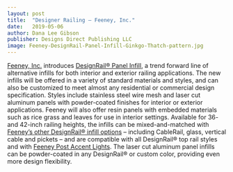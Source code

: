 ```yaml
---
layout: post
title:  "Designer Railing – Feeney, Inc."
date:   2019-05-06
author: Dana Lee Gibson
publisher: Designs Direct Publishing LLC
image: Feeney-DesignRail-Panel-Infill-Ginkgo-Thatch-pattern.jpg
---
```


[Feeney, Inc.](https://www.feeneyinc.com/) introduces [DesignRail® Panel Infill](https://www.feeneyinc.com/), a trend forward line of alternative infills for both interior and exterior railing applications. The new infills will be offered in a variety of standard materials and styles, and can also be customized to meet almost any residential or commercial design specification. Styles include stainless steel wire mesh and laser cut aluminum panels with powder-coated finishes for interior or exterior applications. Feeney will also offer resin panels with embedded materials such as rice grass and leaves for use in interior settings. Available for 36- and 42-inch railing heights, the infills can be mixed-and-matched with [Feeney’s other DesignRail® infill options](https://www.feeneyinc.com/) – including CableRail, glass, vertical cable and pickets – and are compatible with all DesignRail® top rail styles and with [Feeney Post Accent Lights](https://www.feeneyinc.com/). The laser cut aluminum panel infills can be powder-coated in any DesignRail® or custom color, providing even more design flexibility.
